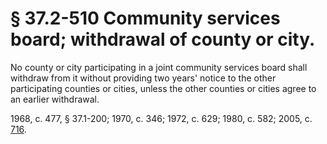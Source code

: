 # § 37.2-510 Community services board; withdrawal of county or city.

<p>No county or city participating in a joint community services board shall withdraw from it without providing two years' notice to the other participating counties or cities, unless the other counties or cities agree to an earlier withdrawal.</p><p>1968, c. 477, § 37.1-200; 1970, c. 346; 1972, c. 629; 1980, c. 582; 2005, c. <a href='http://lis.virginia.gov/cgi-bin/legp604.exe?051+ful+CHAP0716'>716</a>.</p>